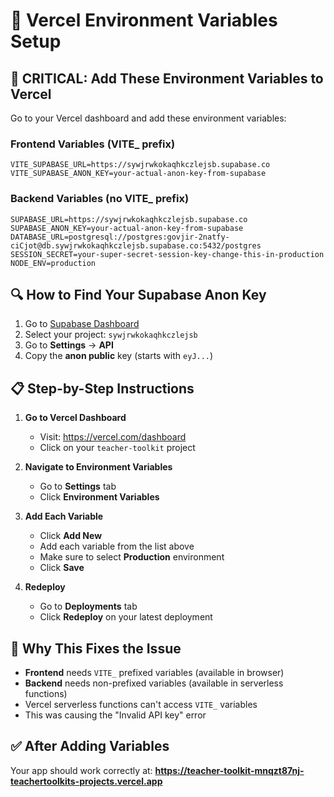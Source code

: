 # 🔧 Vercel Environment Variables Setup

## 🚨 **CRITICAL: Add These Environment Variables to Vercel**

Go to your Vercel dashboard and add these environment variables:

### **Frontend Variables (VITE_ prefix)**
```
VITE_SUPABASE_URL=https://sywjrwkokaqhkczlejsb.supabase.co
VITE_SUPABASE_ANON_KEY=your-actual-anon-key-from-supabase
```

### **Backend Variables (no VITE_ prefix)**
```
SUPABASE_URL=https://sywjrwkokaqhkczlejsb.supabase.co
SUPABASE_ANON_KEY=your-actual-anon-key-from-supabase
DATABASE_URL=postgresql://postgres:govjir-2natfy-ciCjot@db.sywjrwkokaqhkczlejsb.supabase.co:5432/postgres
SESSION_SECRET=your-super-secret-session-key-change-this-in-production
NODE_ENV=production
```

## 🔍 **How to Find Your Supabase Anon Key**

1. Go to [Supabase Dashboard](https://supabase.com/dashboard)
2. Select your project: `sywjrwkokaqhkczlejsb`
3. Go to **Settings** → **API**
4. Copy the **anon public** key (starts with `eyJ...`)

## 📋 **Step-by-Step Instructions**

1. **Go to Vercel Dashboard**
   - Visit: https://vercel.com/dashboard
   - Click on your `teacher-toolkit` project

2. **Navigate to Environment Variables**
   - Go to **Settings** tab
   - Click **Environment Variables**

3. **Add Each Variable**
   - Click **Add New**
   - Add each variable from the list above
   - Make sure to select **Production** environment
   - Click **Save**

4. **Redeploy**
   - Go to **Deployments** tab
   - Click **Redeploy** on your latest deployment

## 🎯 **Why This Fixes the Issue**

- **Frontend** needs `VITE_` prefixed variables (available in browser)
- **Backend** needs non-prefixed variables (available in serverless functions)
- Vercel serverless functions can't access `VITE_` variables
- This was causing the "Invalid API key" error

## ✅ **After Adding Variables**

Your app should work correctly at:
**https://teacher-toolkit-mnqzt87nj-teachertoolkits-projects.vercel.app** 